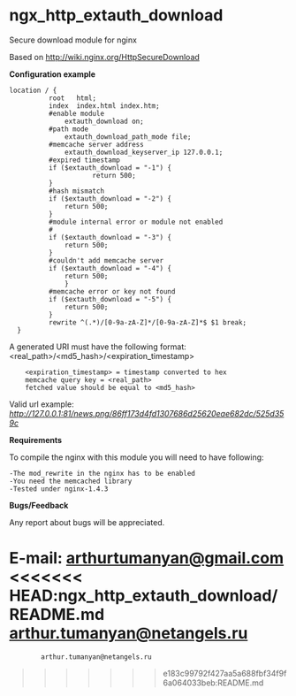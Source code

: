 ngx_http_extauth_download
=========================

Secure download module for nginx

Based on http://wiki.nginx.org/HttpSecureDownload

<b>Configuration example</b>

    location / {
              root   html;
              index  index.html index.htm;
              #enable module
                  extauth_download on;
              #path mode
                  extauth_download_path_mode file;
              #memcache server address
                  extauth_download_keyserver_ip 127.0.0.1;
              #expired timestamp
              if ($extauth_download = "-1") {
                         return 500;
              }
              #hash mismatch
              if ($extauth_download = "-2") {
                  return 500;
              }
              #module internal error or module not enabled
              #
              if ($extauth_download = "-3") {
                  return 500;
              }
              #couldn't add memcache server
              if ($extauth_download = "-4") {
                  return 500;
                  }
              #memcache error or key not found
              if ($extauth_download = "-5") {
                  return 500;
              }
              rewrite ^(.*)/[0-9a-zA-Z]*/[0-9a-zA-Z]*$ $1 break;
      }
  
  A generated URI must have the following format: \<real_path\>/\<md5_hash\>/\<expiration_timestamp\>
 
        <expiration_timestamp> = timestamp converted to hex
        memcache query key = <real_path>
        fetched value should be equal to <md5_hash>
  
  Valid url example: <i>http://127.0.0.1:81/news.png/86ff173d4fd1307686d25620eae682dc/525d359c</i>

  <b>Requirements</b>
  
  To compile the nginx with this module you will need to have following:

    -The mod_rewrite in the nginx has to be enabled
    -You need the memcached library
    -Tested under nginx-1.4.3

  <b>Bugs/Feedback</b>
  
  Any report about bugs will be appreciated.

  E-mail: arthurtumanyan@gmail.com
<<<<<<< HEAD:ngx_http_extauth_download/README.md
	  arthur.tumanyan@netangels.ru  
=======
            arthur.tumanyan@netangels.ru
  
>>>>>>> e183c99792f427aa5a688fbf34f9f6a064033beb:README.md
